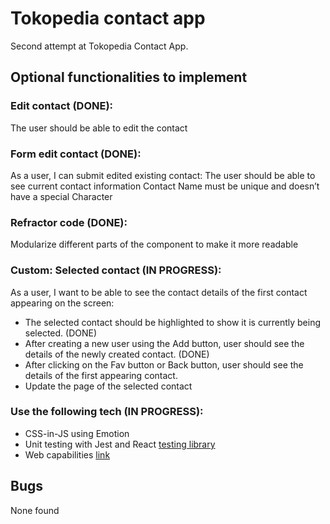 # Tokopedia contact app

Second attempt at Tokopedia Contact App.

## Optional functionalities to implement

### Edit contact (DONE): 
The user should be able to edit the contact 

### Form edit contact (DONE):
As a user, I can submit edited existing contact:
The user should be able to see current contact information
Contact Name must be unique and doesn’t have a special Character

### Refractor code (DONE):
Modularize different parts of the component to make it more readable

### Custom: Selected contact (IN PROGRESS):
As a user, I want to be able to see the contact details of the first contact appearing on the screen:
- The selected contact should be highlighted to show it is currently being selected. (DONE)
- After creating a new user using the Add button, user should see the details of the newly created contact. (DONE)
- After clicking on the Fav button or Back button, user should see the details of the first appearing contact.
- Update the page of the selected contact

### Use the following tech (IN PROGRESS):
- CSS-in-JS using Emotion
- Unit testing with Jest and React [testing library](https://testing-library.com/)
- Web capabilities [link](https://developer.chrome.com/blog/fugu-status/)

## Bugs 
None found